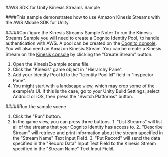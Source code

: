 #AWS SDK for Unity Kinesis Streams Sample

####This sample demonstrates how to use Amazon Kinesis Streams with the AWS Mobile SDK for Unity.

#####Configure the Kinesis Streams Sample
Note: To run the Kinesis Streams Sample you will need to create a Cognito Identity Pool, to handle authentication with AWS.  A pool can be created on the [Cognito console]( https://console.aws.amazon.com/cognito/home). You will also need an Amazon Kinesis Stream. You can be create a Kinesis Stream on the [Kinesis console]( https://console.aws.amazon.com/kinesis/home) by clicking the "Create Stream" button.

1. Open the KinesisExample scene file.
2. Click the "Kinesis" game object in "Hierarchy Pane".
3. Add your Identity Pool Id to the "Identity Pool Id" field in "Inspector Pane".
4. You might start with a landscape view, which may crop some of the example's UI. If this is the case, go to your Unity Build Settings, select Android or iOS, then press the "Switch Platforms" button.

#####Run the sample scene
1. Click the "Run" button.
2. In the game view, you can press three buttons.
       1. "List Streams" will list all of the streams that your Cognito Identity has access to.
       2. "Describe Stream" will retrieve and print information about the stream specified in the "Stream Name" Text Input Field.
       3. "Put Record" will send the data specified in the "Record Data" Input Text Field to the Kinesis Stream specified in the "Stream Name" Text Input Field.

